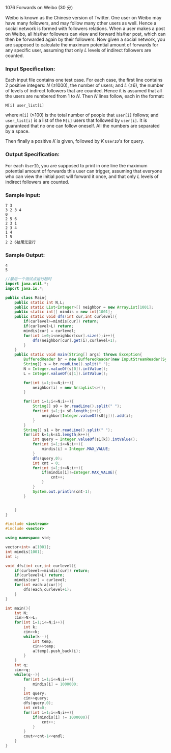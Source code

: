 1076 Forwards on Weibo (30 分)

Weibo is known as the Chinese version of Twitter. One user on Weibo may have many followers, and may follow many other users as well. Hence a social network is formed with followers relations. When a user makes a post on Weibo, all his/her followers can view and forward his/her post, which can then be forwarded again by their followers. Now given a social network, you are supposed to calculate the maximum potential amount of forwards for any specific user, assuming that only *L* levels of indirect followers are counted.

### Input Specification:

Each input file contains one test case. For each case, the first line contains 2 positive integers: *N* (≤1000), the number of users; and *L* (≤6), the number of levels of indirect followers that are counted. Hence it is assumed that all the users are numbered from 1 to *N*. Then *N* lines follow, each in the format:

```
M[i] user_list[i]
```

where `M[i]` (≤100) is the total number of people that `user[i]` follows; and `user_list[i]` is a list of the `M[i]` users that followed by `user[i]`. It is guaranteed that no one can follow oneself. All the numbers are separated by a space.

Then finally a positive *K* is given, followed by *K* `UserID`'s for query.

### Output Specification:

For each `UserID`, you are supposed to print in one line the maximum potential amount of forwards this user can trigger, assuming that everyone who can view the initial post will forward it once, and that only *L* levels of indirect followers are counted.

### Sample Input:

```in
7 3
3 2 3 4
0
2 5 6
2 3 1
2 3 4
1 4
1 5
2 2 6结尾无空行
```

### Sample Output:

```out
4
5
```

```java
//最后一个测试点运行超时
import java.util.*;
import java.io.*;

public class Main{
    public static int N,L;
    public static List<Integer>[] neighbor = new ArrayList[1001];
    public static int[] mindis = new int[1001];
    public static void dfs(int cur,int curlevel){
        if(curlevel>=mindis[cur]) return;
        if(curlevel>L) return;
        mindis[cur] = curlevel;
        for(int i=0;i<neighbor[cur].size();i++){
            dfs(neighbor[cur].get(i),curlevel+1);
        }
    }
    public static void main(String[] args) throws Exception{
        BufferedReader br = new BufferedReader(new InputStreamReader(System.in));
        String[] s = br.readLine().split(" ");
        N = Integer.valueOf(s[0]).intValue();
        L = Integer.valueOf(s[1]).intValue();

        for(int i=1;i<=N;i++){
            neighbor[i] = new ArrayList<>();
        }

        for(int i=1;i<=N;i++){
            String[] s0 = br.readLine().split(" ");
            for(int j=1;j< s0.length;j++){
                neighbor[Integer.valueOf(s0[j])].add(i);
            }
        }
        String[] s1 = br.readLine().split(" ");
        for(int k=1;k<s1.length;k++){
            int query = Integer.valueOf(s1[k]).intValue();
            for(int i=1;i<=N;i++){
                mindis[i] = Integer.MAX_VALUE;
            }
            dfs(query,0);
            int cnt = 0;
            for(int i=1;i<=N;i++){
                if(mindis[i]!=Integer.MAX_VALUE){
                    cnt++;
                }
            }
            System.out.println(cnt-1);
        }


    }
}
```



```c++
#include <iostream>
#include <vector>

using namespace std;

vector<int> a[1001];
int mindis[1001];
int L;

void dfs(int cur,int curlevel){
    if(curlevel>=mindis[cur]) return;
    if(curlevel>L) return;
    mindis[cur] = curlevel;
    for(int each:a[cur]){
        dfs(each,curlevel+1);
    }
}

int main(){
    int N;
    cin>>N>>L;
    for(int i=1;i<=N;i++){
        int k;
        cin>>k;
        while(k--){
            int temp;
            cin>>temp;
            a[temp].push_back(i);
        }
    }
    int q;
    cin>>q;
    while(q--){
        for(int i=1;i<=N;i++){
            mindis[i] = 1000000;
        }
        int query;
        cin>>query;
        dfs(query,0);
        int cnt=0;
        for(int i=1;i<=N;i++){
            if(mindis[i] != 1000000){
                cnt++;
            }
        }
        cout<<cnt-1<<endl;
    }
}

```

